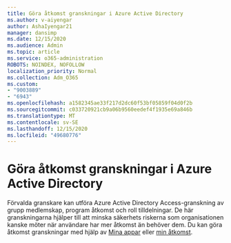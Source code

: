 ```yaml
---
title: Göra åtkomst granskningar i Azure Active Directory
ms.author: v-aiyengar
author: AshaIyengar21
manager: dansimp
ms.date: 12/15/2020
ms.audience: Admin
ms.topic: article
ms.service: o365-administration
ROBOTS: NOINDEX, NOFOLLOW
localization_priority: Normal
ms.collection: Adm_O365
ms.custom:
- "9003889"
- "6943"
ms.openlocfilehash: a1582345ae33f217d2dc60f53bf05859f04d0f2b
ms.sourcegitcommit: c033720921cb9a06b9560eedef4f1935e69a846b
ms.translationtype: MT
ms.contentlocale: sv-SE
ms.lasthandoff: 12/15/2020
ms.locfileid: "49680776"
---
```

# <a name="perform-access-reviews-in-azure-active-directory"></a>Göra åtkomst granskningar i Azure Active Directory

Förvalda granskare kan utföra Azure Active Directory Access-granskning av grupp medlemskap, program åtkomst och roll tilldelningar. De här granskningarna hjälper till att minska säkerhets riskerna som organisationen kanske möter när användare har mer åtkomst än behöver dem. Du kan göra åtkomst granskningar med hjälp av [Mina appar](https://go.microsoft.com/fwlink/?linkid=2134605) eller [min åtkomst](https://go.microsoft.com/fwlink/?linkid=2134505).